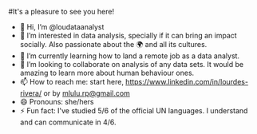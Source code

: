 #It's a pleasure to see you here!

- 👋 Hi, I’m @loudataanalyst
- 👀 I’m interested in data analysis, specially if it can bring an impact socially. Also passionate about the 🌍 and all its cultures.
- 🌱 I’m currently learning how to land a remote job as a data analyst.
- 💞️ I’m looking to collaborate on analysis of any data sets. It would be amazing to learn more about human behaviour ones.
- 📫 How to reach me: start here, https://www.linkedin.com/in/lourdes-rivera/  or by mlulu.rp@gmail.com
- 😄 Pronouns: she/hers
- ⚡ Fun fact: I've studied 5/6 of the official UN languages. I understand and can communicate in 4/6. 

<!---
loudataanalyst/loudataanalyst is a ✨ special ✨ repository because its `README.md` (this file) appears on your GitHub profile.
You can click the Preview link to take a look at your changes.
--->
